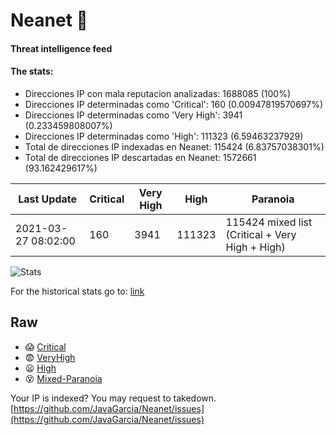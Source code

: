 # Neanet :hocho:
#### Threat intelligence feed
#### The stats:

- Direcciones IP con mala reputacion analizadas: 1688085 (100%)
- Direcciones IP determinadas como 'Critical':  160 (0.00947819570697%)
- Direcciones IP determinadas como 'Very High':  3941 (0.233459808007%)
- Direcciones IP determinadas como 'High':  111323 (6.59463237929)
- Total de direcciones IP indexadas en Neanet:  115424 (6.83757038301%)
- Total de direcciones IP descartadas en Neanet:  1572661 (93.162429617%)

| Last Update | Critical | Very High | High | Paranoia |
| --- | --- | --- | --- | --- |
| 2021-03-27 08:02:00 | 160 | 3941 | 111323 | 115424 mixed list (Critical + Very High + High)|

![Stats](https://docs.google.com/spreadsheets/d/e/2PACX-1vSnaNMIXVabIpDJjufMlzH7poXnshF3mgd8Is1g9ytUEzVsP5my4Trn8f-xkoLLQ38xpL3HtmUexLo6/pubchart?oid=501124687&format=image)

For the historical stats go to: [link](/stats.csv)
## Raw
- :scream: [Critical](https://raw.githubusercontent.com/JavaGarcia/Neanet/master/blacklists/neanet_critical.txt)
- :fearful: [VeryHigh](https://raw.githubusercontent.com/JavaGarcia/Neanet/master/blacklists/neanet_veryHigh.txtt)
- :frowning: [High](https://raw.githubusercontent.com/JavaGarcia/Neanet/master/blacklists/neanet_high.txt)
- :dizzy_face: [Mixed-Paranoia](https://raw.githubusercontent.com/JavaGarcia/Neanet/master/blacklists/neanet_all.txt)


Your IP is indexed? You may request to takedown. [https://github.com/JavaGarcia/Neanet/issues](https://github.com/JavaGarcia/Neanet/issues)



































































































































































































































































































































































































































































































































































































































































































































































































































































































































































































































































































































































































































































































































































































































































































































































































































































































































































































































































































































































































































































































































































































































































































































































































































































































































































































































































































































































































































































































































































































































































































































































































































































































































































































































































































































































































































































































































































































































































































































































































































































































































































































































































































































































































































































































































































































































































































































































































































































































































































































































































































































































































































































































































































